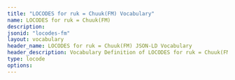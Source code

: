 ```yaml
---
title: "LOCODES for ruk = Chuuk(FM) Vocabulary"
name: LOCODES for ruk = Chuuk(FM) 
description: 
jsonid: "locodes-fm"
layout: vocabulary
header_name: LOCODES for ruk = Chuuk(FM) JSON-LD Vocabulary
header_description: Vocabulary Definition of LOCODES for ruk = Chuuk(FM) semantics in HTML format. JSON-LD format is available at [locodes-fm.jsonld](/vocabulary/locodes-fm.jsonld)
type: locode
options:
---
```

